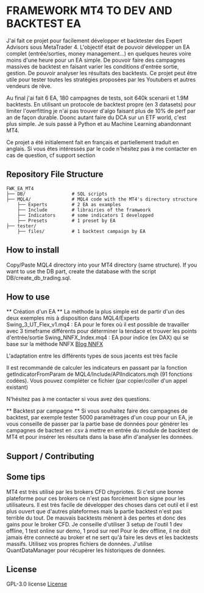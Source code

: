# FRAMEWORK MT4 TO DEV AND BACKTEST EA
J'ai fait ce projet pour facilement développer et backtester des Expert Advisors sous MetaTrader 4.
L'objectif était de pouvoir développer un EA complet (entrée/sorties, money management...) en quelques heures voire moins d'une heure pour un EA simple. De pouvoir faire des campagnes massives de backtest en faisant varier les conditions d'entrée sortie, gestion. De pouvoir analyser les résultats des backtests. 
Ce projet peut être utile pour tester toutes les stratégies proposées par les Youtubers et autres vendeurs de rêve.

Au final j'ai fait 6 EA, 180 campagnes de tests, soit 640k scenarii et 1.9M backtests. En utilisant un protocole de backtest propre (en 3 datasets) pour limiter l'overfitting je n'ai pas trouver d'algo faisant plus de 10% de perf par an de façon durable. 
Doonc autant faire du DCA sur un ETF world, c'est plus simple. Je suis passé à Python et au Machine Learning abandonnant MT4.

Ce projet a été initialement fait en français et partiellement traduit en anglais. Si vous êtes intéressés par le code n'hésitez pas à me contacter en cas de question, cf support section

## Repository File Structure
    FWK_EA_MT4
    ├── DB/          		# SQL scripts 
    ├── MQL4/       		# MQL4 code with the MT4's directory structure
        ├── Experts         # 2 EA as examples 
        ├── Include         # librairies of the framweork
        ├── Indicators      # some indicators I developped
        ├── Presets         # 1 preset by EA 
    ├── tester/       		
        ├── files/       	# 1 backtest campaign by EA

## How to install
Copy/Paste MQL4 directory into your MT4 directory (same structure).
If you want to use the DB part, create the database with the script DB/create_db_trading.sql. 

## How to use
** Création d'un EA **
La méthode la plus simple est de partir d'un des deux exemples mis à disposition dans MQL4/Experts
Swing_3_UT_Flex_v1.mq4 : EA pour le forex où il est possible de travailler avec 3 timeframe différents pour déterminer la tendace et trouver les points d'entrée/sortie
Swing_NNFX_Index.mq4 : EA pour indice (ex DAX) qui se base sur la méthode NNFX [Blog NNFX](https://nononsenseforex.com/)

L'adaptation entre les différents types de sous jacents est très facile

Il est recommandé de calculer les indicateurs en passant par la fonction getIndicatorFromParam de MQL4/Include/APIIndicators.mqh (91 fonctions codées). Vous pouvez compléter ce fichier (par copier/coller d'un appel existant)

N'hésitez pas à me contacter si vous avez des questions.

** Backtest par campagne **
Si vous souhaitez faire des campagnes de backtest, par exemple tester 5000 paramétrages d'un coup pour un EA, je vous conseille de passer par la partie base de données pour générer les campagnes de bactest en .csv à mettre en  entrée du module de backtest de MT4 et pour insérer les résultats dans la base afin d'analyser les données.


## Support / Contributing

## Some tips
MT4 est très utilisé par les brokers CFD chypriotes. Si c'est une bonne plateforme pour ces brokers ce n'est pas forcément bon signe pour les utilisateurs. Il est très facile de développer des choses dans cet outil et il est plus ouvert que d'autres plateformes mais la partie backtest n'est pas terrible du tout. De mauvais backtests mènent à des pertes et donc des gains pour le broker CFD.
Je conseille d'utiliser 3 setup de l'outil 1 dev offline, 1 test online sur demo, 1 prod sur reel
Pour le dev offline, il ne doit jamais être connecté au broker et ne sert qu'à faire les devs et les backtests massifs. 
Utilisez vos propres fichiers de données. J'utilise QuantDataManager pour récupérer les historiques de données.

## License
GPL-3.0 license [License](https://github.com/BenoitDurandIndep/Fwk_EA_MT4/blob/main/LICENSE)